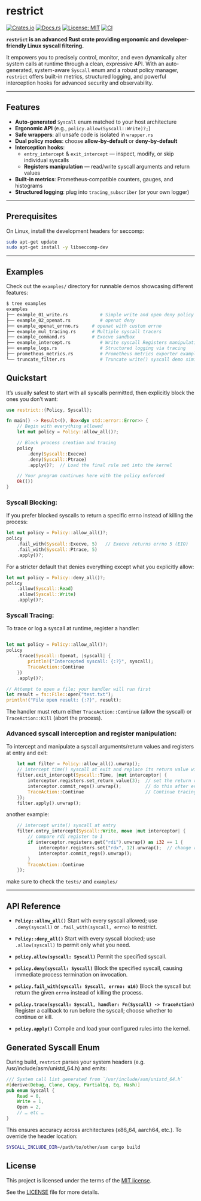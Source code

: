 # restrict

[![Crates.io](https://img.shields.io/crates/v/restrict.svg)](https://crates.io/crates/restrict)
[![Docs.rs](https://docs.rs/restrict/badge.svg)](https://docs.rs/restrict)
[![License: MIT](https://img.shields.io/badge/license-MIT-blue.svg)](LICENSE)
[![CI](https://github.com/x0rw/restrict/actions/workflows/rust.yml/badge.svg)](https://github.com/x0rw/restrict/actions/workflows/rust.yml)


**`restrict`  is an advanced Rust crate providing ergonomic and developer-friendly Linux syscall filtering.** 

It empowers you to precisely control, monitor, and even dynamically alter system calls at runtime through a clean, expressive API. With an auto-generated, system-aware `Syscall` enum and a robust policy manager, `restrict` offers built-in metrics, structured logging, and powerful interception hooks for advanced security and observability.

---

## Features

- **Auto‑generated** `Syscall` enum matched to your host architecture  
- **Ergonomic API** (e.g., `policy.allow(Syscall::Write)?;`)  
- **Safe wrappers**: all unsafe code is isolated in `wrapper.rs`  
- **Dual policy modes**: choose **allow‑by‑default** or **deny‑by‑default**  
- **Interception hooks**:  
  - `entry_intercept` & `exit_intercept` — inspect, modify, or skip individual syscalls  
  - **Registers manipulation** — read/write syscall arguments and return values  
- **Built‑in metrics**: Prometheus‑compatible counters, gauges, and histograms  
- **Structured logging**: plug into `tracing_subscriber` (or your own logger)  

---

## Prerequisites

On Linux, install the development headers for seccomp:

```bash
sudo apt-get update
sudo apt-get install -y libseccomp-dev
```

---

## Examples

Check out the `examples/` directory for runnable demos showcasing different features:

```bash
$ tree examples
examples
├── example_01_write.rs            # Simple write and open deny policy
├── example_02_openat.rs           # openat deny 
├── example_openat_errno.rs     # openat with custom errno
├── example_mul_tracing.rs      # Multiple syscall tracers
├── example_command.rs          # Execve sandbox
├── example_intercept.rs           # Write syscall Registers manipulation example
├── example_logs.rs                # Structured logging via tracing
├── prometheus_metrics.rs          # Prometheus metrics exporter example
└── truncate_filter.rs             # Truncate write() syscall demo similar to example_intercept
```

## Quickstart

It’s usually safest to start with all syscalls permitted, then explicitly block the ones you don’t want:

```rust
use restrict::{Policy, Syscall};

fn main() -> Result<(), Box<dyn std::error::Error>> {
    // Begin with everything allowed
    let mut policy = Policy::allow_all()?;

    // Block process creation and tracing
    policy
        .deny(Syscall::Execve)
        .deny(Syscall::Ptrace)
        .apply()?;  // Load the final rule set into the kernel

    // Your program continues here with the policy enforced
    Ok(())
}
```
### Syscall Blocking:

If you prefer blocked syscalls to return a specific errno instead of killing the process:

```rust
let mut policy = Policy::allow_all()?;
policy
    .fail_with(Syscall::Execve, 5)   // Execve returns errno 5 (EIO)
    .fail_with(Syscall::Ptrace, 5)
    .apply()?;
```

For a stricter default that denies everything except what you explicitly allow:

```rust
let mut policy = Policy::deny_all()?;
policy
    .allow(Syscall::Read)
    .allow(Syscall::Write)
    .apply()?;
```
### Syscall Tracing:

To trace or log a syscall at runtime, register a handler:

```rust

let mut policy = Policy::allow_all()?;
policy
    .trace(Syscall::Openat, |syscall| {
        println!("Intercepted syscall: {:?}", syscall);
        TraceAction::Continue
    })
    .apply()?;

// Attempt to open a file; your handler will run first
let result = fs::File::open("test.txt");
println!("File open result: {:?}", result);

```

The handler must return either `TraceAction::Continue` (allow the syscall) or `TraceAction::Kill` (abort the process).
### Advanced syscall interception and register manipulation:
To intercept and manipulate a syscall arguments/return values and registers at entry and exit:
```rust
    let mut filter = Policy::allow_all().unwrap();
    // intercept time() syscall at exit and replace its return value with 3
    filter.exit_intercept(Syscall::Time, |mut interceptor| {
        interceptor.registers.set_return_value(3);  // set the return register to 3 (rax in x86-64)
        interceptor.commit_regs().unwrap();         // do this after every change
        TraceAction::Continue                       // Continue tracing
    });
    filter.apply().unwrap();
```
another example:
```rust
    // intercept write() syscall at entry
    filter.entry_intercept(Syscall::Write, move |mut interceptor| {
        // compare rdi register to 1 
        if interceptor.registers.get("rdi").unwrap() as i32 == 1 {
            interceptor.registers.set("rdx", 12).unwrap();  // change rdx to 12
            interceptor.commit_regs().unwrap();
        }
        TraceAction::Continue 
    });
```

make sure to check the `tests/` and `examples/`

---

## API Reference

* **`Policy::allow_all()`**
  Start with every syscall allowed; use `.deny(syscall)` or `.fail_with(syscall, errno)` to restrict.

* **`Policy::deny_all()`**
  Start with every syscall blocked; use `.allow(syscall)` to permit only what you need.

* **`policy.allow(syscall: Syscall)`**
  Permit the specified syscall.

* **`policy.deny(syscall: Syscall)`**
  Block the specified syscall, causing immediate process termination on invocation.

* **`policy.fail_with(syscall: Syscall, errno: u16)`**
  Block the syscall but return the given `errno` instead of killing the process.

* **`policy.trace(syscall: Syscall, handler: Fn(Syscall) -> TraceAction)`**
  Register a callback to run before the syscall; choose whether to continue or kill.

* **`policy.apply()`**
  Compile and load your configured rules into the kernel.


## Generated Syscall Enum
During build, `restrict` parses your system headers (e.g. /usr/include/asm/unistd_64.h) and emits:
```rust
/// System call list generated from `/usr/include/asm/unistd_64.h`
#[derive(Debug, Clone, Copy, PartialEq, Eq, Hash)]
pub enum Syscall {
    Read = 0,
    Write = 1,
    Open = 2,
    // … etc …
}
```

This ensures accuracy across architectures (x86_64, aarch64, etc.).
To override the header location:

```sh
SYSCALL_INCLUDE_DIR=/path/to/other/asm cargo build
```

## License

This project is licensed under the terms of the [MIT license](LICENSE).

See the [LICENSE](LICENSE) file for more details.
